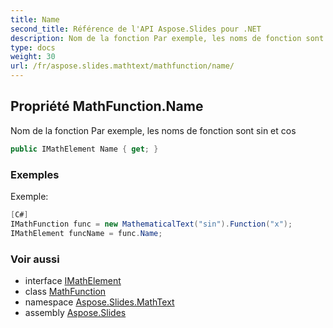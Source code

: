 ```yaml
---
title: Name
second_title: Référence de l'API Aspose.Slides pour .NET
description: Nom de la fonction Par exemple, les noms de fonction sont sin et cos
type: docs
weight: 30
url: /fr/aspose.slides.mathtext/mathfunction/name/
---
```


## Propriété MathFunction.Name

Nom de la fonction Par exemple, les noms de fonction sont sin et cos

```csharp
public IMathElement Name { get; }
```

### Exemples

Exemple:

```csharp
[C#]
IMathFunction func = new MathematicalText("sin").Function("x");
IMathElement funcName = func.Name;
```

### Voir aussi

* interface [IMathElement](../../imathelement)
* class [MathFunction](../../mathfunction)
* namespace [Aspose.Slides.MathText](../../mathfunction)
* assembly [Aspose.Slides](../../../)

<!-- NE PAS ÉDITER : généré par xmldocmd pour Aspose.Slides.dll -->